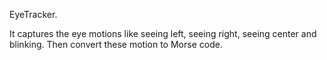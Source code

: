 EyeTracker.

It captures the eye motions like seeing left, seeing right, seeing center and blinking. Then convert these motion to Morse code. 